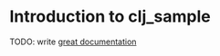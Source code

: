 # Introduction to clj_sample

TODO: write [great documentation](http://jacobian.org/writing/great-documentation/what-to-write/)

